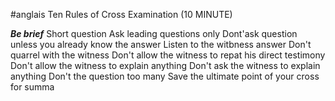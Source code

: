 #anglais 
Ten Rules of Cross Examination (10 MINUTE)

***Be brief***
Short question
Ask leading questions only
Dont'ask question unless you already know the answer
Listen to the witbness answer
Don't quarrel with the witness
Don't allow the witness to repat his direct testimony 
Don't allow the witness to explain anything
Don't ask the witness to explain anything
Don't the question too many
Save the ultimate point of your cross for summa